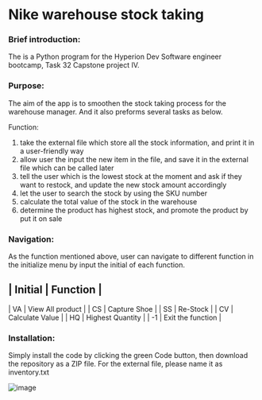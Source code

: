 # Nike warehouse stock taking 

### Brief introduction:
The is a Python program for the Hyperion Dev Software engineer bootcamp, Task 32 Capstone project IV.

### Purpose:
The aim of the app is to smoothen the stock taking process for the warehouse manager. And it also preforms several tasks as below.

Function:
1.	take the external file which store all the stock information, and print it in a user-friendly way
2.	allow user the input the new item in the file, and save it in the external file which can be called later
3.	tell the user which is the lowest stock at the moment and ask if they want to restock, and update the new stock amount accordingly
4.	let the user to search the stock by using the SKU number
5.	calculate the total value of the stock in the warehouse
6.	determine the product has highest stock, and promote the product by put it on sale

### Navigation:
As the function mentioned above, user can navigate to different function in the initialize menu by input the initial of each function. 

| Initial	| Function |
-----------------------
| VA	| View All product |
| CS |	Capture Shoe |
| SS |	Re-Stock |
| CV |	Calculate Value |
| HQ |	Highest Quantity |
| -1 |	Exit the function |

### Installation:
Simply install the code by clicking the green  Code  button, then download the repository as a ZIP file.
For the external file, please name it as inventory.txt 

![image](https://user-images.githubusercontent.com/104999281/212292337-326d3e71-ea2c-48b2-a579-feaa8ebf3ded.png)
